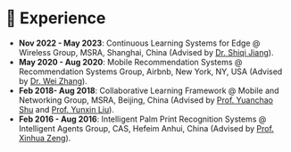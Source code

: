 # 💼 Experience
- __Nov 2022 - May 2023__: Continuous Learning Systems for Edge @ Wireless Group, MSRA, Shanghai, China (Advised by [Dr. Shiqi Jiang](https://chrisplus.me/)).
- __May 2020 - Aug 2020__: Mobile Recommendation Systems @ Recommendation Systems Group, Airbnb, New York, NY, USA (Advised by [Dr. Wei Zhang](https://www.bing.com/ck/a?!&&p=521eea50a950c5e9JmltdHM9MTY2ODgxNjAwMCZpZ3VpZD0yMDBmN2YzOC05MjAyLTY3NDgtMWQwZS02ZDU5OTNkMDY2ZTYmaW5zaWQ9NTE5Ng&ptn=3&hsh=3&fclid=200f7f38-9202-6748-1d0e-6d5993d066e6&psq=wei+zhang+airbnb&u=a1aHR0cHM6Ly93d3cubGlua2VkaW4uY29tL2luL3dlemhhbmc&ntb=1)).
- __Feb 2018- Aug 2018__: Collaborative Learning Framework @ Mobile and Networking Group, MSRA, Beijing, China (Advised by [Prof. Yuanchao Shu](https://yshu.org) and [Prof. Yunxin Liu](https://yunxinliu.github.io/)).
- __Feb 2016 - Aug 2016__: Intelligent Palm Print Recognition Systems @ Intelligent Agents Group, CAS, Hefeim Anhui, China (Advised by [Prof. Xinhua Zeng](http://www.google.com/url?q=http%3A%2F%2Fwww.iim.cas.cn%2Fdwjs%2Ffyjy%2F201606%2Ft20160627_340366.html&sa=D&sntz=1&usg=AOvVaw39IToyDjqUjuXoLr_qtnkS)).


